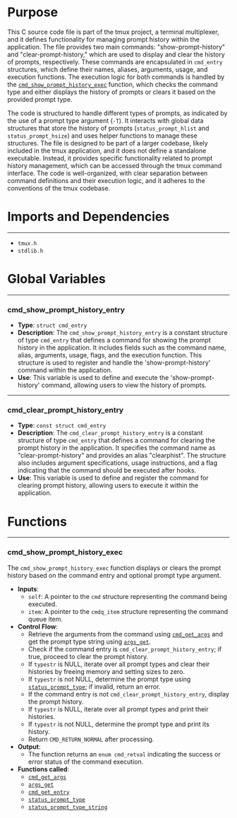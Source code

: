 # Purpose
This C source code file is part of the tmux project, a terminal multiplexer, and it defines functionality for managing prompt history within the application. The file provides two main commands: "show-prompt-history" and "clear-prompt-history," which are used to display and clear the history of prompts, respectively. These commands are encapsulated in `cmd_entry` structures, which define their names, aliases, arguments, usage, and execution functions. The execution logic for both commands is handled by the [`cmd_show_prompt_history_exec`](#cmd_show_prompt_history_exec) function, which checks the command type and either displays the history of prompts or clears it based on the provided prompt type.

The code is structured to handle different types of prompts, as indicated by the use of a prompt type argument (`-T`). It interacts with global data structures that store the history of prompts (`status_prompt_hlist` and `status_prompt_hsize`) and uses helper functions to manage these structures. The file is designed to be part of a larger codebase, likely included in the tmux application, and it does not define a standalone executable. Instead, it provides specific functionality related to prompt history management, which can be accessed through the tmux command interface. The code is well-organized, with clear separation between command definitions and their execution logic, and it adheres to the conventions of the tmux codebase.
# Imports and Dependencies

---
- `tmux.h`
- `stdlib.h`


# Global Variables

---
### cmd_show_prompt_history_entry
- **Type**: `struct cmd_entry`
- **Description**: The `cmd_show_prompt_history_entry` is a constant structure of type `cmd_entry` that defines a command for showing the prompt history in the application. It includes fields such as the command name, alias, arguments, usage, flags, and the execution function. This structure is used to register and handle the 'show-prompt-history' command within the application.
- **Use**: This variable is used to define and execute the 'show-prompt-history' command, allowing users to view the history of prompts.


---
### cmd_clear_prompt_history_entry
- **Type**: `const struct cmd_entry`
- **Description**: The `cmd_clear_prompt_history_entry` is a constant structure of type `cmd_entry` that defines a command for clearing the prompt history in the application. It specifies the command name as "clear-prompt-history" and provides an alias "clearphist". The structure also includes argument specifications, usage instructions, and a flag indicating that the command should be executed after hooks.
- **Use**: This variable is used to define and register the command for clearing prompt history, allowing users to execute it within the application.


# Functions

---
### cmd_show_prompt_history_exec<!-- {{#callable:cmd_show_prompt_history_exec}} -->
The `cmd_show_prompt_history_exec` function displays or clears the prompt history based on the command entry and optional prompt type argument.
- **Inputs**:
    - `self`: A pointer to the `cmd` structure representing the command being executed.
    - `item`: A pointer to the `cmdq_item` structure representing the command queue item.
- **Control Flow**:
    - Retrieve the arguments from the command using [`cmd_get_args`](cmd.c.driver.md#cmd_get_args) and get the prompt type string using [`args_get`](arguments.c.driver.md#args_get).
    - Check if the command entry is `cmd_clear_prompt_history_entry`; if true, proceed to clear the prompt history.
    - If `typestr` is NULL, iterate over all prompt types and clear their histories by freeing memory and setting sizes to zero.
    - If `typestr` is not NULL, determine the prompt type using [`status_prompt_type`](status.c.driver.md#status_prompt_type); if invalid, return an error.
    - If the command entry is not `cmd_clear_prompt_history_entry`, display the prompt history.
    - If `typestr` is NULL, iterate over all prompt types and print their histories.
    - If `typestr` is not NULL, determine the prompt type and print its history.
    - Return `CMD_RETURN_NORMAL` after processing.
- **Output**:
    - The function returns an `enum cmd_retval` indicating the success or error status of the command execution.
- **Functions called**:
    - [`cmd_get_args`](cmd.c.driver.md#cmd_get_args)
    - [`args_get`](arguments.c.driver.md#args_get)
    - [`cmd_get_entry`](cmd.c.driver.md#cmd_get_entry)
    - [`status_prompt_type`](status.c.driver.md#status_prompt_type)
    - [`status_prompt_type_string`](status.c.driver.md#status_prompt_type_string)


